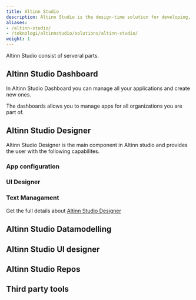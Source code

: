 ```yaml
---
title: Altinn Studio
description: Altinn Studio is the design-time solution for developing, maintaining, building and deploying applications. Applications created can target both simple and complex user scenarios and have a modern web native architecture.  
aliases:
- /altinn-studio/
- /teknologi/altinnstudio/solutions/altinn-studio/
weight: 1
---
```



Altinn Studio consist of serveral parts.

## Altinn Studio Dashboard

In Altinn Studio Dashboard you can manage all your applications and create new ones.

The dashboards allows you to manage apps for all organizations you are part of.

## Altinn Studio Designer

Altinn Studio Designer is the main component in Altinn studio and provides the user with the following capabilites.

### App configuration

### UI Designer

### Text Managament


Get the full details about [Altinn Studio Designer](designer)

## Altinn Studio Datamodelling

## Altinn Studio UI designer

## Altinn Studio Repos


## Third party tools